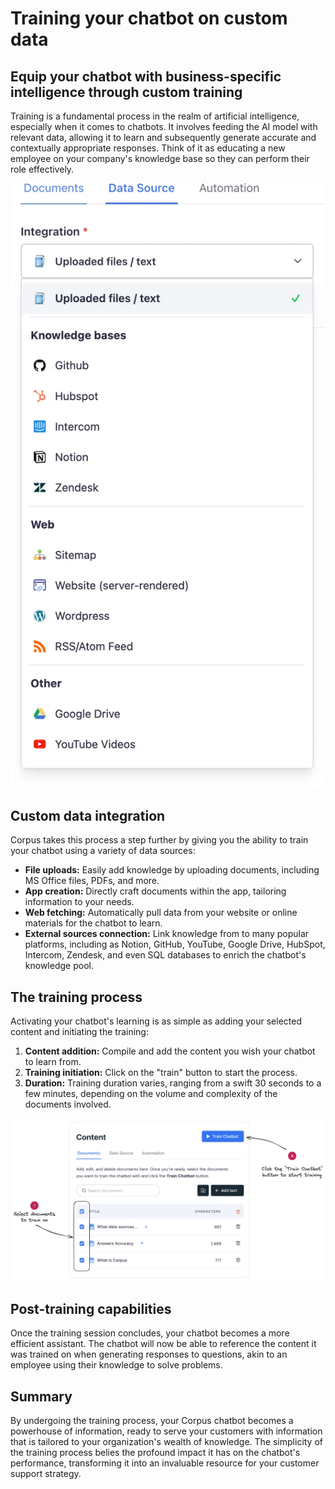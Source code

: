 # Training your chatbot on custom data
## Equip your chatbot with business-specific intelligence through custom training

Training is a fundamental process in the realm of artificial intelligence, especially when it comes to chatbots. It involves feeding the AI model with relevant data, allowing it to learn and subsequently generate accurate and contextually appropriate responses. Think of it as educating a new employee on your company's knowledge base so they can perform their role effectively.


<div class="boxed boxed-float-right" style="border: 0 !important; padding: 0 !important;">

  ![Corpus Chat: Training sources](../media//training-sources.webp)

</div>

## Custom data integration

Corpus takes this process a step further by giving you the ability to train your chatbot using a variety of data sources:

- **File uploads:** Easily add knowledge by uploading documents, including MS Office files, PDFs, and more.
- **App creation:** Directly craft documents within the app, tailoring information to your needs.
- **Web fetching:** Automatically pull data from your website or online materials for the chatbot to learn.
- **External sources connection:** Link knowledge from to many popular platforms, including as Notion, GitHub, YouTube, Google Drive, HubSpot, Intercom, Zendesk, and even SQL databases to enrich the chatbot's knowledge pool.

<div style="clear:both;"></div>

## The training process

Activating your chatbot's learning is as simple as adding your selected content and initiating the training:

1. **Content addition:** Compile and add the content you wish your chatbot to learn from.
2. **Training initiation:** Click on the "train" button to start the process.
3. **Duration:** Training duration varies, ranging from a swift 30 seconds to a few minutes, depending on the volume and complexity of the documents involved.

![Corpus Chat: Select documents for training](../media//training.webp)

## Post-training capabilities

Once the training session concludes, your chatbot becomes a more efficient assistant. The chatbot will now be able to reference the content it was trained on when generating responses to questions, akin to an employee using their knowledge to solve problems.

## Summary

By undergoing the training process, your Corpus chatbot becomes a powerhouse of information, ready to serve your customers with information that is tailored to your organization's wealth of knowledge. The simplicity of the training process belies the profound impact it has on the chatbot's performance, transforming it into an invaluable resource for your customer support strategy.
